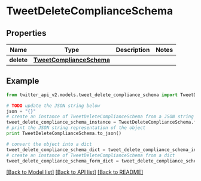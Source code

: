 # TweetDeleteComplianceSchema


## Properties
Name | Type | Description | Notes
------------ | ------------- | ------------- | -------------
**delete** | [**TweetComplianceSchema**](TweetComplianceSchema.md) |  | 

## Example

```python
from twitter_api_v2.models.tweet_delete_compliance_schema import TweetDeleteComplianceSchema

# TODO update the JSON string below
json = "{}"
# create an instance of TweetDeleteComplianceSchema from a JSON string
tweet_delete_compliance_schema_instance = TweetDeleteComplianceSchema.from_json(json)
# print the JSON string representation of the object
print TweetDeleteComplianceSchema.to_json()

# convert the object into a dict
tweet_delete_compliance_schema_dict = tweet_delete_compliance_schema_instance.to_dict()
# create an instance of TweetDeleteComplianceSchema from a dict
tweet_delete_compliance_schema_form_dict = tweet_delete_compliance_schema.from_dict(tweet_delete_compliance_schema_dict)
```
[[Back to Model list]](../README.md#documentation-for-models) [[Back to API list]](../README.md#documentation-for-api-endpoints) [[Back to README]](../README.md)


